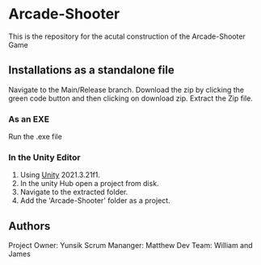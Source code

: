 # Arcade-Shooter
  
  This is the repository for the acutal construction of the Arcade-Shooter Game

## Installations as a standalone file
Navigate to the Main/Release branch.
Download the zip by clicking the green code button and then clicking on download zip.
Extract the Zip file.

### As an EXE
Run the .exe file

### In the Unity Editor
1. Using [Unity](https://unity.com/releases/editor/qa/lts-releases) 2021.3.21f1.
2. In the unity Hub open a project from disk.
3. Navigate to the extracted folder.
4. Add the 'Arcade-Shooter' folder as a project.

## Authors
Project Owner: Yunsik
Scrum Mananger: Matthew
Dev Team: William and James
